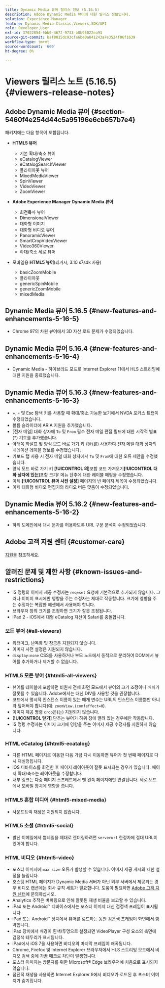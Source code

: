 ```yaml
---
title: Dynamic Media 뷰어 릴리스 정보 (5.16.5)
description: Adobe Dynamic Media 뷰어에 대한 릴리스 정보입니다.
solution: Experience Manager
feature: Dynamic Media Classic,Viewers,SDK/API
role: Developer,User
exl-id: 37022854-6bb0-4672-9733-b0b95022ea93
source-git-commit: baf8015dc93cfa6be0a841243a7e3524f06f1639
workflow-type: tm+mt
source-wordcount: '660'
ht-degree: 0%

---
```


# Viewers 릴리스 노트 (5.16.5){#viewers-release-notes}

<!-- Updated March 03, 2022 for the 5.16.5 release. Contact is Deepa Gupta-->

<!-- hide: yes
hidefromtoc: yes-->

<!-- robots: noindex
googlebot: noindex -->

## Adobe Dynamic Media 뷰어 {#section-5460f4e254d44c5a95196e6cb657b7e4}

패키지에는 다음 항목이 포함됩니다.

* **HTML5 뷰어**

   * 기본 확대/축소 뷰어
   * eCatalogViewer
   * eCatalogSearchViewer
   * 플라이아웃 뷰어
   * MixedMediaViewer
   * SpinViewer
   * VideoViewer
   * ZoomViewer

* **Adobe Experience Manager Dynamic Media 뷰어**

   * 회전목마 뷰어
   * DimensionalViewer
   * 대화형 이미지
   * 대화형 비디오 뷰어
   * PanoramicViewer
   * SmartCropVideoViewer
   * Video360Viewer
   * 확대/축소 세로 뷰어

* 모바일용 **HTML5 뷰어**(레거시, 3.10 s7sdk 사용)

   * basicZoomMobile
   * 플라이아웃
   * genericSpinMobile
   * genericZoomMobile
   * mixedMedia


## Dynamic Media 뷰어 5.16.5 {#new-features-and-enhancements-5-16-5}

* Chrome 97의 차원 뷰어에서 3D 자산 로드 문제가 수정되었습니다.

## Dynamic Media 뷰어 5.16.4 {#new-features-and-enhancements-5-16-4}

* Dynamic Media - 하이브리드 모드로 Internet Explorer 11에서 HLS 스트리밍에 대한 지원을 종료했습니다.

## Dynamic Media 뷰어 5.16.3 {#new-features-and-enhancements-5-16-3}

* +, - 및 Esc 탐색 키를 사용할 때 확대/축소 가능한 보기에서 NVDA 포커스 트랩이 수정되었습니다. <!-- (CQ-4290719) -->
* 볼륨 슬라이더에 ARIA 지원을 추가했습니다. <!--  (CQ-4324080) -->
* [전자 메일] 대화 상자에 `To` 및 `From` 필수 전자 메일 편집 필드에 대한 시각적 별표(*) 기호를 추가했습니다. <!-- (CQ-4290935) -->
* 아래쪽 화살표 및 양식 모드 바로 가기 키 `F`을(를) 사용하여 전자 메일 대화 상자의 내레이션 레이블 정보를 수정했습니다. <!-- (CQ-4290934) -->
* 키보드 탭 사용 시 전자 메일 대화 상자에서 `To` 및 `From`에 대한 오류 제안을 수정했습니다. <!-- (CQ-4290930) -->
* 양식 모드 바로 가기 키 **[!UICONTROL 의]**&#x200B;포함 코드 가져오기&#x200B;**[!UICONTROL 대화 상자에 있는]**&#x200B;포함 크기`F` 메뉴 단추에 대한 레이블 매핑을 수정했습니다. <!-- (CQ-4290929) -->
* 이제 **[!UICONTROL 뷰어 사전 설정]** 페이지의 빈 페이지 제목이 수정되었습니다. <!-- (CQ-4290936) -->
* 이제 대화형 비디오 편집기의 라디오 버튼 맞춤이 수정되었습니다. <!-- (CQ-4330159) -->

## Dynamic Media 뷰어 5.16.2 {#new-features-and-enhancements-5-16-2}

* 하위 도메인에서 대시 문자를 허용하도록 URL 구문 분석이 수정되었습니다. <!-- (CQ-4327691) -->

## Adobe 고객 지원 센터 {#customer-care}

[지원](https://experienceleague.adobe.com/docs/dynamic-media-classic/using/intro/support.html?lang=ko#intro)을 참조하세요.

## 알려진 문제 및 제한 사항 {#known-issues-and-restrictions}

* IS 명령의 이미지 제공 수정자는 `req=set` 요청에 기본적으로 추가되지 않습니다. 그러나 이미지 표시에만 영향을 주는 수정자는 제대로 작동합니다. 크기에 영향을 주는 수정자는 복잡한 에셋에서 사용해야 합니다.
* 브라우저 창의 크기를 조정하면 크기가 잘못 조정됩니다.
* iPad 2 - iOS에서 대형 eCatalog 자산이 Safari를 충돌합니다.

### 모든 뷰어 {#all-viewers}

* 워터마크, 난독화 및 잠금은 지원되지 않습니다.
* 이미지 사전 설정은 지원되지 않습니다.
* `display:none` CSS를 사용하거나 부모 노드에서 동적으로 분리하여 DOM에서 뷰어를 추가하거나 제거할 수 없습니다.

### HTML5 모든 뷰어 {#html5-all-viewers}

* 뷰어를 테이블에 포함하면 비원시 전체 화면 모드에서 뷰어의 크기 조정이나 배치가 잘못될 수 있습니다. Adobe에서는 대신 DIV를 사용할 것을 권장합니다.
* 코드에서 명시적 인스턴스 이름이 있는 매개 변수는 URL의 인스턴스 이름뿐만 아니라 덮어써야 합니다(예: `zoomView.iconfeffect=0`).
* 이미지 제공 명령 `crop`은(는) 지원되지 않습니다.
* **[!UICONTROL 닫기]** 단추는 뷰어가 하위 창에 열려 있는 경우에만 작동합니다.
* IS 명령 수정자는 이미지 크기에 영향을 주는 이미지 제공 수정자를 지원하지 않습니다.

### HTML eCatalog {#html5-ecatalog}

* 다른 HTML 페이지로 이동한 다음 가끔 다시 이동하면 뷰어가 첫 번째 페이지로 다시 재설정됩니다.
* iOS 디바이스를 회전한 후 페이지 레이아웃이 잘못 표시되는 경우가 있습니다. 페이지 확대/축소는 레이아웃을 수정합니다.
* 내부 링크는 다중 페이지 스프레드에서 맨 왼쪽 페이지에만 연결됩니다. 세로 모드에서 모바일 장치에 영향을 줍니다.

### HTML5 혼합 미디어 {#html5-mixed-media}

* 사운드트랙 재생은 지원되지 않습니다.

### HTML5 소셜 {#html5-social}

* 발신 이메일에서 썸네일을 제대로 렌더링하려면 `serverurl` 한정자에 절대 URL이 있어야 합니다.

### HTML 비디오 {#html5-video}

* 포스터 이미지에 `max size` 오류가 발생할 수 있습니다. 이미지 제공 게시의 제한 설정을 늘립니다.
* 호스팅 HTML 페이지가 Dynamic Media 서버가 아닌 외부 서버에서 제공되는 경우 비디오 캡션에는 회사 규칙 세트가 필요합니다. 도움이 필요하면 [Adobe 고객 지원 센터](https://experienceleague.adobe.com/docs/dynamic-media-classic/using/intro/support.html?lang=ko#intro)에 문의하십시오.
* Analytics 추적은 버퍼링으로 인해 잘못된 재생 비율을 보고할 수 있습니다.
* iPad 또는 Android™ 디바이스에서는 포스터 이미지 대신 검정색 프레임이 표시됩니다.
* iPad 또는 Android™ 장치에서 뷰어를 로드하는 동안 검은색 프레임이 화면에서 깜박입니다.
* iPad 장치에서 배경이 흰색/투명으로 설정되면 VideoPlayer 구성 요소의 측면에 검정색 테두리가 표시됩니다.
* iPad에서 iOS 7을 사용하면 비디오의 마지막 프레임이 왜곡됩니다.
* Chrome, Firefox 및 Internet Explorer 브라우저에서 HLS 스트리밍 모드에서 비디오 검색 중에 가끔 매크로 차단이 발생합니다.
* 포스터 이미지는 방문자를 위한 Microsoft® Edge 브라우저에 처음으로 표시되지 않습니다.
* 점진적 재생을 사용하면 Internet Explorer 9에서 비디오가 로드된 후 포스터 이미지가 숨겨집니다.
